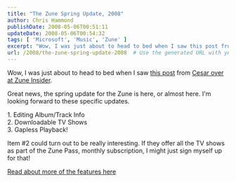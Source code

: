 ```yaml
---
title: "The Zune Spring Update, 2008"
author: Chris Hammond
publishDate: 2008-05-06T00:51:11
updateDate: 2008-05-06T00:54:32
tags: [ 'Microsoft', 'Music', 'Zune' ]
excerpt: "Wow, I was just about to head to bed when I saw this post from Cesar over at Zune Insider.  Great news, the spring update for the Zune is here, or almost here. I'm looking forward to these specific updates. "
url: /2008/the-zune-spring-update-2008  # Use the generated URL with year
---
```

<p>Wow, I was just about to head to bed when I saw <a href="https://zuneinsider.com/archive/2008/05/06/zune-spring-update.aspx">this post</a> from <a href="https://www.zuneinsider.com/">Cesar over at Zune Insider</a>.</p> <p>Great news, the spring update for the Zune is here, or almost here. I'm looking forward to&#160;these specific updates.</p> <p>1. Editing Album/Track Info<br /> 2. Downloadable TV Shows <br /> 3. Gapless Playback!</p> <p>Item #2 could turn out to be really interesting. If they offer all the TV shows as part of the Zune Pass, monthly subscription, I might just sign myself up for that!</p> <p><a href="https://www.microsoft.com/presspass/press/2008/may08/05-05Zune25PR.mspx">Read about more of the features here</a></p>
